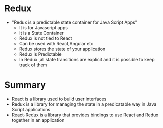 # Redux
* "Redux is a predictable state container for Java Script Apps"
	* It is for Javascript apps
	* It is a State Container
	* Redux is not tied to React
	* Can be used with React,Angular etc
	* Redux stores the state of your application
	* Redux is Predictable
	* In Redux ,all state transitions are explicit and it is possible to keep track of them
	

# Summary
* React is a library used to build user interfaces
* Redux is a library for managing the state in a predicatable way in Java Script applications
* React-Redux is a library that provides bindings to use React and Redux together in an application





